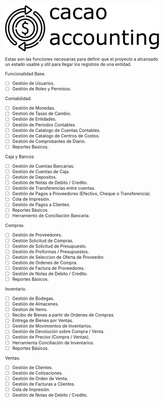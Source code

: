 
![Logo](https://raw.githubusercontent.com/cacao-accounting/cacao-accounting/development/cacao_accounting/static/media/cacao_accounting%20_logo.png)

Estas son las funciones necesarias para definir que el proyecto a alcansado un estado usable y útil para llegar los registros de una entidad.

Funcionalidad Base. 
- [ ] Gestión de Usuarios.
- [ ] Gestión de Roles y Permisos.

Contabilidad.
- [ ] Gestión de Monedas.
- [ ] Gestión de Tasas de Cambio.
- [ ] Gestión de Entidades.
- [ ] Gestión de Periodos Contables.
- [ ] Gestión de Catalogo de Cuentas Contables.
- [ ] Gestión de Catalogo de Centros de Costos.
- [ ] Gestión de Comprobantes de Diario.
- [ ] Reportes Basicos.

Caja y Bancos
- [ ] Gestión de Cuentas Bancarias.
- [ ] Gestión de Cuentas de Caja.
- [ ] Gestión de Depositos.
- [ ] Gestión de Notas de Debito / Credito.
- [ ] Gestión de Transferencias entre cuentas.
- [ ] Gestión de Pagos a Proveedores (Efectivo, Cheque o Transferencia).
- [ ] Cola de Impresión.
- [ ] Gestión de Pagos a Clientes.
- [ ] Reportes Básicos.
- [ ] Herramiento de Conciliación Bancaria.

Compras.
- [ ] Gestión de Proveedores.
- [ ] Gestión Solicitud de Compras.
- [ ] Gestión de Solicitud  de Presupuesto.
- [ ] Gestión de Proformas / Presupuestos.
- [ ] Gestión de Seleccion de Oferta de Proveedor.
- [ ] Gestión de Ordenes de Compra.
- [ ] Gestión de Factura de Proveedores.
- [ ] Gestión de Notas de Debito / Credito.
- [ ] Reportes Básicos.

Inventario.
- [ ] Gestión de Bodegas.
- [ ] Gestión de Almacenes.
- [ ] Gestion de Items.
- [ ] Recibo de Bienes a partir de Ordenes de Compras.
- [ ] Entrega de Bienes por Ventas.
- [ ] Gestión de Movimientos de Inventarios.
- [ ] Gestión de Devolución sobre Compra / Venta.
- [ ] Gestión de Precios (Compra / Ventas).
- [ ] Herramienta Conciliación de Inventarios.
- [ ] Reportes Básicos.

Ventas.
- [ ] Gestión de Clientes.
- [ ] Gestión de Cotizaciones.
- [ ] Gestión de Orden de Venta.
- [ ] Gestión de Facturas a Clientes.
- [ ] Cola de Impresión.
- [ ] Gestión de Notas de Debito / Credito.
